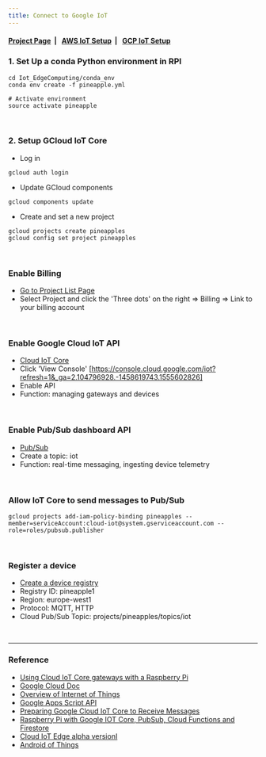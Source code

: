 ```yaml
---
title: Connect to Google IoT
---
```


####  [Project Page](https://dujm.github.io/Iot_EdgeComputing/index)&nbsp;  | &nbsp;   [AWS IoT Setup](https://dujm.github.io/Iot_EdgeComputing/aws_iot)&nbsp;  | &nbsp;   [GCP IoT Setup](https://dujm.github.io/Iot_EdgeComputing/gcp_iot)


### 1. Set Up a conda Python environment in RPI  

```
cd Iot_EdgeComputing/conda_env 
conda env create -f pineapple.yml

# Activate environment
source activate pineapple
```

<br>

### 2. Setup GCloud IoT Core

  * Log in
 ```
gcloud auth login
 ```
  * Update GCloud components
 ```  
gcloud components update
 ```
  * Create and set a new project 
 ```  
gcloud projects create pineapples
gcloud config set project pineapples
 ```
 <br>
  
### Enable Billing
 * [Go to Project List Page](https://console.developers.google.com/cloud-resource-manager?previousPage=%2Fbilling%2Fenable%3Fproject%3Dpines1%26pli%3D1)
 * Select Project and click the 'Three dots' on the right  => Billing => Link to your billing account  
 
 <br>
  
### Enable Google Cloud IoT API
  * [Cloud IoT Core](https://cloud.google.com/iot-core/?refresh=1)
  * Click 'View Console' [https://console.cloud.google.com/iot?refresh=1&_ga=2.104796928.-1458619743.1555602826]
  * Enable API 
  * Function: managing gateways and devices

<br>
   
### Enable Pub/Sub dashboard API
  * [Pub/Sub](https://console.cloud.google.com/cloudpubsub/enableApi?project=pineapples&folder&organizationId)
  * Create a topic: iot 
  * Function: real-time messaging, ingesting device telemetry 
  
 <br>

### Allow IoT Core to send messages to Pub/Sub
 ```
 gcloud projects add-iam-policy-binding pineapples --member=serviceAccount:cloud-iot@system.gserviceaccount.com --role=roles/pubsub.publisher
 ```

 <br>
   
### Register a device
  * [Create a device registry](https://console.cloud.google.com/iot/registries?project=pines1)
  * Registry ID: pineapple1
  * Region: europe-west1
  * Protocol: MQTT, HTTP
  * Cloud Pub/Sub Topic: projects/pineapples/topics/iot
  
 <br>
 
 ---
### Reference
  * [Using Cloud IoT Core gateways with a Raspberry Pi](https://cloud.google.com/community/tutorials/cloud-iot-gateways-rpi)
  * [Google Cloud Doc](https://cloud.google.com/docs/?refresh=1)
  * [Overview of Internet of Things](https://cloud.google.com/solutions/iot-overview?refresh=1)
  * [Google Apps Script API](https://developers.google.com/apps-script/api/)
  * [Preparing Google Cloud IoT Core to Receive Messages](http://www.opensourcerers.org/connecting-iot-sensor-to-google-cloud-iot-core/)
  * [Raspberry Pi with Google IOT Core, PubSub, Cloud Functions and Firestore](https://my-bigdata-blog.blogspot.com/2019/02/raspberry-pi-with-google-iot-core-functions-firestore-bigquery.html)
  * [Cloud IoT Edge alpha versionI](https://cloud.google.com/iot-edge/)
  * [Android of Things](https://developer.android.com/things/hardware/raspberrypi )

